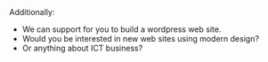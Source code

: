 <span>
Additionally:

- We can support for you to build a wordpress web site.
- Would you be interested in new web sites using modern design?
- Or anything about ICT business?
</span>
